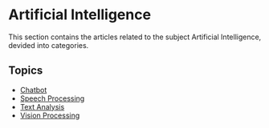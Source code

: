 # Artificial Intelligence

This section contains the articles related to the subject Artificial Intelligence, devided into categories.

## Topics

- [Chatbot](Artificial-Intelligence-subtopics/chatbot.md)
- [Speech Processing](article-topics/Artificial-Intelligence-subtopics/speech-processing.md)
- [Text Analysis](article-topicsArtificial-Intelligence-subtopics//text-analysis.md)
- [Vision Processing](article-topics/Artificial-Intelligence-subtopics/vision-processing.md)
